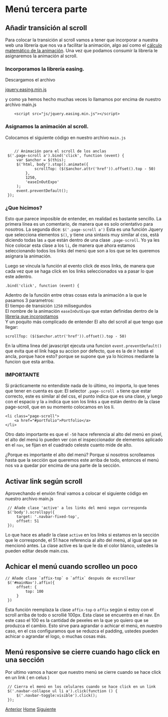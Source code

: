 # Menú tercera parte

## Añadir transición al scroll 
Para colocar la transición al scroll vamos a tener que incorporar a nuestra web una librería que nos va a facilitar la animación, algo así como el <a target="_blank" href="http://easings.net/es">cálculo matemático de la animación</a>. Una vez que podamos consumir la librería le asignaremos la animación al scroll.

### Incorporamos la librería easing.

Descargamos el archivo

<a target="_blank" href="https://fgarciajulia.github.io/mi_primera_pagina/jquery.easing.min.js">jquery.easing.min.js</a>


y como ya hemos hecho muchas veces lo llamamos por encima de nuestro archivo main.js
```
    <script src="js/jquery.easing.min.js"></script>
```

### Asignamos la animación al scroll.

Colocamos el siguiente código en nuestro archivo `main.js`

```

    // Animación para el scroll de los anclas
 $('.page-scroll a').bind('click', function (event) {
     var $anchor = $(this);
     $('html, body').stop().animate({
             scrollTop: ($($anchor.attr('href')).offset().top - 50)
         },
         1250,
         'easeInOutExpo'
     );
     event.preventDefault();
 });
```

### ¿Que hicimos?
Esto que parece imposible de entender, en realidad es bastante sencillo.
La primera línea es un comentario, de manera que es solo orientativo para nosotros.
La segunda dice:
`$('.page-scroll a')` Esta es una función Jquery que selecciona elementos `$()`, y tiene una sintaxis muy similar al css, está diciendo todas las `a` que están dentro de una clase `.page-scroll`. Yo ya les hice colocar esta clase a los `li`, de manera que ahora estamos seleccionando todos los links del menú que son a los que se les queremos asignara la animación.

Luego se vincula la función al evento click de esos links, de manera que cada vez que se haga click en los links seleccionados va a pasar lo que este adentro.
```
.bind('click', function (event) {
```
Adentro de la función entre otras cosas esta la animación a la que le pasamos 3 parametros:<br />
El tiempo de transición `1250` milisegundos<br />
El nombre de la animación `easeInOutExpo` que estan definidas dentro de la <a target="_blank" href="http://easings.net/es"> libreria que incorpotamos</a><br />
Y un poquito más complicado de entender El alto del scroll al que tengo que llegar: 
```
scrollTop: ($($anchor.attr('href')).offset().top - 50)
```
En la ultima linea del javascript ejecuta una funcion `event.preventDefault()` que evita que el link haga su accion por defecto, que es la de ir hasta el ancla, porque hace esto? porque se supone que ya lo hicimos mediante la funcion que esta arriba.

### IMPORTANTE

Si prácticamente no entendiste nada de lo último, no importa, lo que tenes que tener en cuenta es que:
El selector `.page-scroll a` tiene que estar correcto, este es similar al del css, el punto indica que es una clase, y luego con el espacio y la `a` indica que son los links `a` que están dentro de la clase page-scroll, que en su momento colocamos en los li.
```
<li class="page-scroll">
    <a href="#portfolio">Portfolio</a>
</li> 
```
Otro dato importante es que el `-50` hace referencia al alto del menú en pixel, el alto del menú lo pueden ver con el inspeccionador de elementos aplicado en el `nav`, se fijan en el cuadrado celeste cuanto mide de alto.

¿Porque es importante el alto del menú? Porque si nosotros scrolleamos hasta que la sección que queremos este arriba de todo, entonces el menú nos va a quedar por encima de una parte de la sección.
 
## Activar link según scroll

Aprovechando el envión final vamos a colocar el siguiente código en nuestro archivo main.js

```
 // Añade clase 'active' a los links del menú segun corresponda
 $('body').scrollspy({
     target: '.navbar-fixed-top',
     offset: 51
 });
```

Lo que hace es añadir la clase `active` en los links si estamos en la sección que le corresponde, el 51 hace referencia al alto del menú, al igual que se mencionó antes. 
La clase active es la que le da el color blanco, ustedes la pueden editar desde main.css.

##  Achicar el menú cuando scrolleo un poco

```
// Añade clase `affix-top` o `affix` después de escrollear
 $('#mainNav').affix({
     offset: {
         top: 100
     }
 })
```

Esta función reemplaza la clase `affix-top` o `affix` según si estoy con el scroll arriba de todo o scrollié 100px. Esta clase se encuentra en el nav.
En este caso el 100 es la cantidad de pexeles en la que yo quiero que se produzca el cambio. Esto sirve para agrandar o achicar el menú, en nuestro caso, en el css configuramos que se reduzca el padding, ustedes pueden achicar o agrandar el logo, o muchas cosas más. 

## Menú responsive se cierre cuando hago click en una sección

Por ultimo vamos a hacer que nuestro menú se cierre cuando se hace click en un link ( en celus )

```
 // Cierra el menú en los celulares cuando se hace click en un link
 $('.navbar-collapse ul li a').click(function () {
     $('.navbar-toggle:visible').click();
 });
```

<div class="Grid">
    <a href="https://fgarciajulia.github.io/mi_primera_pagina/menu-segunda-parte" class="my-btn anterior">Anterior</a>
    <a href="https://fgarciajulia.github.io/mi_primera_pagina" class="my-btn home">Home</a>
    <a href="https://fgarciajulia.github.io/mi_primera_pagina/" class="my-btn siguiente">Siguiente</a>
</div>
